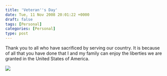 ```yaml
---
title: 'Veteran''s Day'
date: Tue, 11 Nov 2008 20:01:22 +0000
draft: false
tags: [Personal]
categories: [Personal]
type: post
---
```


Thank you to all who have sacrificed by serving our country. It is because of all that you have done that I and my family can enjoy the liberties we are granted in the United States of America.

[![](http://www1.va.gov/opa/vetsday/poster/vetsday08.jpg)](http://en.wikipedia.org/wiki/Veterans_Day)